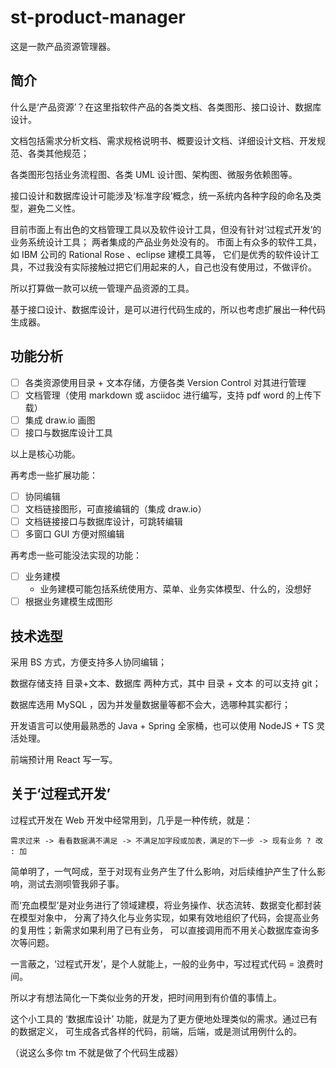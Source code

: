 # st-product-manager
这是一款产品资源管理器。

## 简介
什么是‘产品资源’？在这里指软件产品的各类文档、各类图形、接口设计、数据库设计。

文档包括需求分析文档、需求规格说明书、概要设计文档、详细设计文档、开发规范、各类其他规范；

各类图形包括业务流程图、各类 UML 设计图、架构图、微服务依赖图等。

接口设计和数据库设计可能涉及‘标准字段’概念，统一系统内各种字段的命名及类型，避免二义性。

目前市面上有出色的文档管理工具以及软件设计工具，但没有针对‘过程式开发’的业务系统设计工具；
两者集成的产品业务处没有的。
市面上有众多的软件工具，如 IBM 公司的 Rational Rose 、eclipse 建模工具等，
它们是优秀的软件设计工具，不过我没有实际接触过把它们用起来的人，自己也没有使用过，不做评价。

所以打算做一款可以统一管理产品资源的工具。

基于接口设计、数据库设计，是可以进行代码生成的，所以也考虑扩展出一种代码生成器。

## 功能分析
- [ ] 各类资源使用目录 + 文本存储，方便各类 Version Control 对其进行管理
- [ ] 文档管理（使用 markdown 或 asciidoc 进行编写，支持 pdf word 的上传下载）
- [ ] 集成 draw.io 画图
- [ ] 接口与数据库设计工具

以上是核心功能。

再考虑一些扩展功能：
- [ ] 协同编辑
- [ ] 文档链接图形，可直接编辑的（集成 draw.io）
- [ ] 文档链接接口与数据库设计，可跳转编辑
- [ ] 多窗口 GUI 方便对照编辑

再考虑一些可能没法实现的功能：
- [ ] 业务建模
  - 业务建模可能包括系统使用方、菜单、业务实体模型、什么的，没想好
- [ ] 根据业务建模生成图形

## 技术选型
采用 BS 方式，方便支持多人协同编辑；

数据存储支持 目录+文本、数据库 两种方式，其中 目录 + 文本 的可以支持 git；

数据库选用 MySQL ，因为并发量数据量等都不会大，选哪种其实都行；

开发语言可以使用最熟悉的 Java + Spring 全家桶，也可以使用 NodeJS + TS 灵活处理。

前端预计用 React 写一写。

## 关于‘过程式开发’
过程式开发在 Web 开发中经常用到，几乎是一种传统，就是：
```
需求过来 -> 看看数据满不满足 -> 不满足加字段或加表，满足的下一步 -> 现有业务 ? 改 : 加
```
简单明了，一气呵成，至于对现有业务产生了什么影响，对后续维护产生了什么影响，测试去测呗管我卵子事。

而‘充血模型’是对业务进行了领域建模，将业务操作、状态流转、数据变化都封装在模型对象中，
分离了持久化与业务实现，如果有效地组织了代码，会提高业务的复用性；新需求如果利用了已有业务，
可以直接调用而不用关心数据库查询多次等问题。

一言蔽之，‘过程式开发’，是个人就能上，一般的业务中，写过程式代码 = 浪费时间。

所以才有想法简化一下类似业务的开发，把时间用到有价值的事情上。

这个小工具的 ‘数据库设计’ 功能，就是为了更方便地处理类似的需求。通过已有的数据定义，
可生成各式各样的代码，前端，后端，或是测试用例什么的。

（说这么多你 tm 不就是做了个代码生成器）

